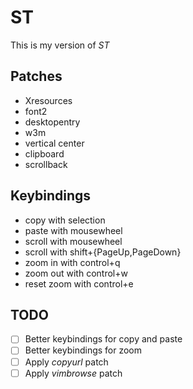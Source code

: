 # ST
This is my version of *ST*

## Patches

- Xresources
- font2
- desktopentry
- w3m
- vertical center
- clipboard
- scrollback

## Keybindings

- copy with selection
- paste with mousewheel
- scroll with mousewheel
- scroll with shift+{PageUp,PageDown}
- zoom in with control+q
- zoom out with control+w
- reset zoom with control+e

## TODO

- [ ] Better keybindings for copy and paste
- [ ] Better keybindings for zoom
- [ ] Apply *copyurl* patch
- [ ] Apply *vimbrowse* patch
